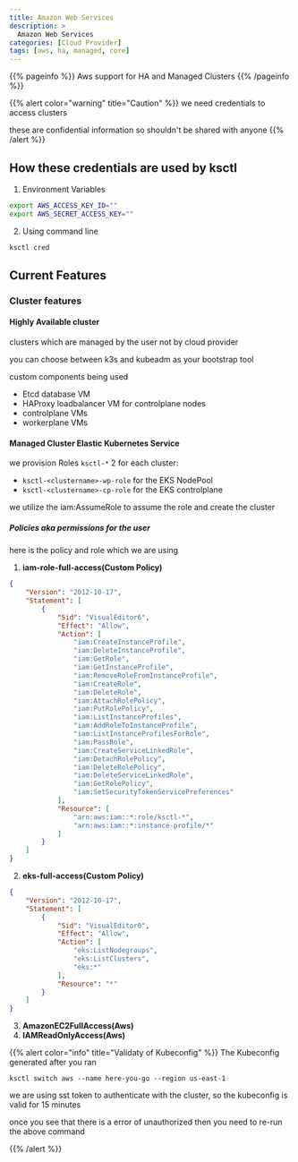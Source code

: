 ```yaml
---
title: Amazon Web Services
description: >
  Amazon Web Services
categories: [Cloud Provider]
tags: [aws, ha, managed, core]
---
```


{{% pageinfo %}}
Aws support for HA and Managed Clusters
{{% /pageinfo %}}


{{% alert color="warning" title="Caution" %}}
we need credentials to access clusters

these are confidential information so shouldn't be shared with anyone
{{% /alert %}}


## How these credentials are used by ksctl

1. Environment Variables

```bash
export AWS_ACCESS_KEY_ID=""
export AWS_SECRET_ACCESS_KEY=""
```

2. Using command line

```bash
ksctl cred
```

## Current Features

### Cluster features
#### Highly Available cluster

clusters which are managed by the user not by cloud provider

you can choose between k3s and kubeadm as your bootstrap tool

custom components being used
- Etcd database VM
- HAProxy loadbalancer VM for controlplane nodes
- controlplane VMs
- workerplane VMs

#### Managed Cluster Elastic Kubernetes Service

we provision Roles `ksctl-*` 2 for each cluster:
- `ksctl-<clustername>-wp-role` for the EKS NodePool
- `ksctl-<clustername>-cp-role` for the EKS controlplane

we utilize the iam:AssumeRole to assume the role and create the cluster


##### Policies aka permissions for the user
here is the policy and role which we are using

1. **iam-role-full-access(Custom Policy)**
```json
{
    "Version": "2012-10-17",
    "Statement": [
        {
            "Sid": "VisualEditor6",
            "Effect": "Allow",
            "Action": [
                "iam:CreateInstanceProfile",
                "iam:DeleteInstanceProfile",
                "iam:GetRole",
                "iam:GetInstanceProfile",
                "iam:RemoveRoleFromInstanceProfile",
                "iam:CreateRole",
                "iam:DeleteRole",
                "iam:AttachRolePolicy",
                "iam:PutRolePolicy",
                "iam:ListInstanceProfiles",
                "iam:AddRoleToInstanceProfile",
                "iam:ListInstanceProfilesForRole",
                "iam:PassRole",
                "iam:CreateServiceLinkedRole",
                "iam:DetachRolePolicy",
                "iam:DeleteRolePolicy",
                "iam:DeleteServiceLinkedRole",
                "iam:GetRolePolicy",
                "iam:SetSecurityTokenServicePreferences"
            ],
            "Resource": [
                "arn:aws:iam::*:role/ksctl-*",
                "arn:aws:iam::*:instance-profile/*"
            ]
        }
    ]
}
```

2. **eks-full-access(Custom Policy)**
```json
{
    "Version": "2012-10-17",
    "Statement": [
        {
            "Sid": "VisualEditor0",
            "Effect": "Allow",
            "Action": [
                "eks:ListNodegroups",
                "eks:ListClusters",
                "eks:*"
            ],
            "Resource": "*"
        }
    ]
}
```

3. **AmazonEC2FullAccess(Aws)**
4. **IAMReadOnlyAccess(Aws)**

{{% alert color="info" title="Validaty of Kubeconfig" %}}
The Kubeconfig generated after you ran

```shell
ksctl switch aws --name here-you-go --region us-east-1
```

we are using sst token to authenticate with the cluster, so the kubeconfig is valid for 15 minutes

once you see that there is a error of unauthorized then you need to re-run the above command

{{% /alert %}}
